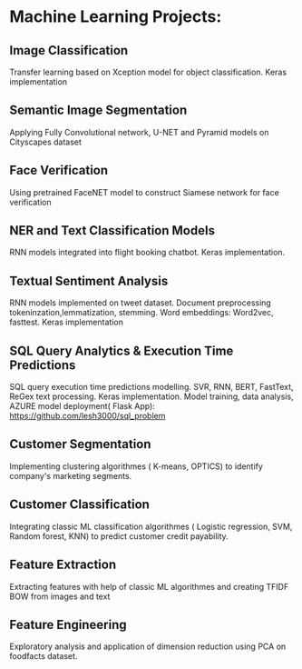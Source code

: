 # Machine Learning Projects:

## Image Classification
Transfer learning based on Xception model for object classification. Keras implementation

## Semantic Image Segmentation 
Applying Fully Convolutional network, U-NET and Pyramid models on Cityscapes dataset

## Face Verification
Using pretrained FaceNET model to construct Siamese network for face verification

## NER and Text Classification Models
RNN models integrated into flight booking chatbot. Keras implementation.

## Textual Sentiment Analysis 
RNN models implemented on tweet dataset. Document preprocessing tokeninzation,lemmatization, stemming. Word embeddings: Word2vec, fasttest. Keras implementation

## SQL Query Analytics & Execution Time Predictions
SQL query execution time predictions modelling.
SVR, RNN, BERT, FastText, ReGex text processing. Keras implementation. Model training, data analysis, AZURE model deployment( Flask App):<br>
https://github.com/lesh3000/sql_problem

## Customer Segmentation 
Implementing clustering algorithmes ( K-means, OPTICS) to identify company's marketing segments. 

## Customer Classification
Integrating classic ML classification algorithmes ( Logistic regression, SVM, Random forest, KNN) to predict customer credit payability.

## Feature Extraction
Extracting features with help of classic ML algorithmes and creating TFIDF BOW from images and text

## Feature Engineering
Exploratory analysis and application of dimension reduction using PCA on foodfacts dataset. 





